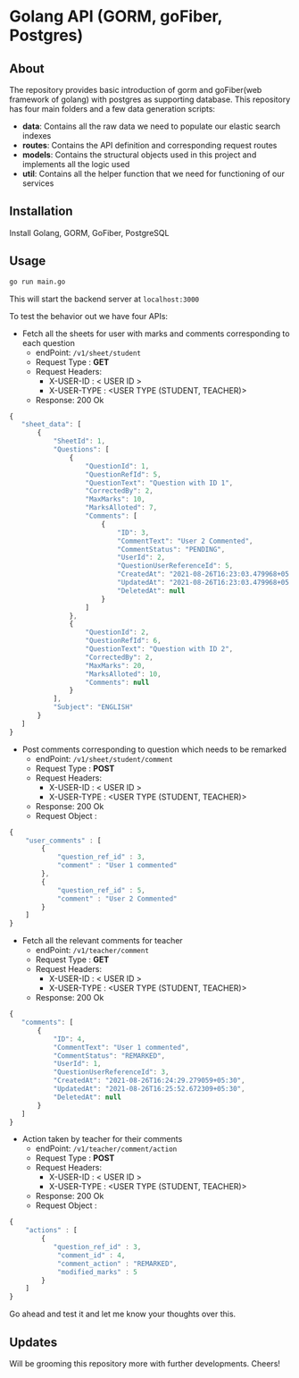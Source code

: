 # Golang API (GORM, goFiber, Postgres)

## About

The repository provides basic introduction of gorm and goFiber(web framework of golang) with postgres as supporting database.
This repository has four main folders and a few data generation scripts:

* **data**: Contains all the raw data we need to populate our elastic search indexes
* **routes**: Contains the API definition and corresponding request routes
* **models**: Contains the structural objects used in this project and implements all the logic used
* **util**: Contains all the helper function that we need for functioning of our services

## Installation

Install Golang, GORM, GoFiber, PostgreSQL

## Usage


```bash
go run main.go
```
This will start the backend server at `localhost:3000`

To test the behavior out we have four APIs:
* Fetch all the sheets for user with marks and comments corresponding to each question
  * endPoint: `/v1/sheet/student`
  * Request Type : **GET**
  * Request Headers:
    * X-USER-ID : < USER ID > 
    * X-USER-TYPE : <USER TYPE (STUDENT, TEACHER)>
  * Response: 200 Ok
 ```javascript
{
    "sheet_data": [
        {
            "SheetId": 1,
            "Questions": [
                {
                    "QuestionId": 1,
                    "QuestionRefId": 5,
                    "QuestionText": "Question with ID 1",
                    "CorrectedBy": 2,
                    "MaxMarks": 10,
                    "MarksAlloted": 7,
                    "Comments": [
                        {
                            "ID": 3,
                            "CommentText": "User 2 Commented",
                            "CommentStatus": "PENDING",
                            "UserId": 2,
                            "QuestionUserReferenceId": 5,
                            "CreatedAt": "2021-08-26T16:23:03.479968+05:30",
                            "UpdatedAt": "2021-08-26T16:23:03.479968+05:30",
                            "DeletedAt": null
                        }
                    ]
                },
                {
                    "QuestionId": 2,
                    "QuestionRefId": 6,
                    "QuestionText": "Question with ID 2",
                    "CorrectedBy": 2,
                    "MaxMarks": 20,
                    "MarksAlloted": 10,
                    "Comments": null
                }
            ],
            "Subject": "ENGLISH"
        }
    ]
}
```
* Post comments corresponding to question which needs to be remarked
  * endPoint: `/v1/sheet/student/comment`
  * Request Type : **POST**
   * Request Headers:
      * X-USER-ID : < USER ID >
      * X-USER-TYPE : <USER TYPE (STUDENT, TEACHER)>
    * Response: 200 Ok
  * Request Object :
```javascript
{
    "user_comments" : [
        {
            "question_ref_id" : 3,
            "comment" : "User 1 commented"
        },
        {
            "question_ref_id" : 5,
            "comment" : "User 2 Commented"
        }
    ]
}
```  
* Fetch all the relevant comments for teacher
  * endPoint: `/v1/teacher/comment`
  * Request Type : **GET**
  * Request Headers:
    * X-USER-ID : < USER ID > 
    * X-USER-TYPE : <USER TYPE (STUDENT, TEACHER)>
  * Response: 200 Ok
 ```javascript
{
    "comments": [
        {
            "ID": 4,
            "CommentText": "User 1 commented",
            "CommentStatus": "REMARKED",
            "UserId": 1,
            "QuestionUserReferenceId": 3,
            "CreatedAt": "2021-08-26T16:24:29.279059+05:30",
            "UpdatedAt": "2021-08-26T16:25:52.672309+05:30",
            "DeletedAt": null
        }
    ]
}
```
* Action taken by teacher for their comments
  * endPoint: `/v1/teacher/comment/action`
  * Request Type : **POST**
   * Request Headers:
      * X-USER-ID : < USER ID >
      * X-USER-TYPE : <USER TYPE (STUDENT, TEACHER)>
    * Response: 200 Ok
  * Request Object :
```javascript
{
    "actions" : [
        {
           "question_ref_id" : 3,
            "comment_id" : 4,
            "comment_action" : "REMARKED",
            "modified_marks" : 5  
        }
    ]
}
```  
Go ahead and test it and let me know your thoughts over this.

## Updates

Will be grooming this repository more with further developments. Cheers!